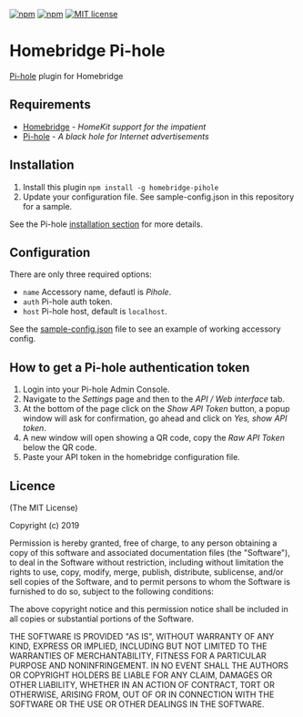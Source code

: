 [![npm](https://img.shields.io/npm/v/homebridge-pihole.svg)](https://www.npmjs.com/package/homebridge-pihole)
[![npm](https://img.shields.io/npm/dt/homebridge-pihole.svg)](https://www.npmjs.com/package/homebridge-pihole)
[![MIT license](https://img.shields.io/badge/license-MIT-blue.svg)](LICENSE)

# Homebridge Pi-hole

[Pi-hole](https://github.com/pi-hole/pi-hole) plugin for Homebridge

## Requirements
-	[Homebridge](https://github.com/nfarina/homebridge) - _HomeKit support for the impatient_
-	[Pi-hole](https://github.com/pi-hole/pi-hole) - _A black hole for Internet advertisements_

## Installation
1.	Install this plugin `npm install -g homebridge-pihole`
2.	Update your configuration file. See sample-config.json in this repository for a sample.

See the Pi-hole [installation section](https://github.com/pi-hole/pi-hole#one-step-automated-install) for more details.

## Configuration

There are only three required options:
 * ```name``` Accessory name, defautl is _Pihole_.
 * ```auth``` Pi-hole auth token.
 * ```host``` Pi-hole host, default is `localhost`.

See the [sample-config.json](sample-config.json) file to see an example of working accessory config.

## How to get a Pi-hole authentication token
1.	Login into your Pi-hole Admin Console.
2.	Navigate to the _Settings_ page and then to the _API / Web interface_ tab.
3.	At the bottom of the page click on the _Show API Token_ button, a popup window will ask for confirmation, go ahead and click on _Yes, show API token_.
4.	A new window will open showing a QR code, copy the _Raw API Token_ below the QR code.
5.	Paste your API token in the homebridge configuration file.

## Licence

(The MIT License)

Copyright (c) 2019

Permission is hereby granted, free of charge, to any person obtaining a copy
of this software and associated documentation files (the "Software"), to deal
in the Software without restriction, including without limitation the rights
to use, copy, modify, merge, publish, distribute, sublicense, and/or sell
copies of the Software, and to permit persons to whom the Software is
furnished to do so, subject to the following conditions:

The above copyright notice and this permission notice shall be included in all
copies or substantial portions of the Software.

THE SOFTWARE IS PROVIDED "AS IS", WITHOUT WARRANTY OF ANY KIND, EXPRESS OR
IMPLIED, INCLUDING BUT NOT LIMITED TO THE WARRANTIES OF MERCHANTABILITY,
FITNESS FOR A PARTICULAR PURPOSE AND NONINFRINGEMENT. IN NO EVENT SHALL THE
AUTHORS OR COPYRIGHT HOLDERS BE LIABLE FOR ANY CLAIM, DAMAGES OR OTHER
LIABILITY, WHETHER IN AN ACTION OF CONTRACT, TORT OR OTHERWISE, ARISING FROM,
OUT OF OR IN CONNECTION WITH THE SOFTWARE OR THE USE OR OTHER DEALINGS IN THE
SOFTWARE.